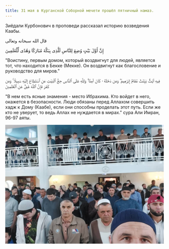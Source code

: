 ```yaml
---
title: 31 мая в Курганской Соборной мечети прошёл пятничный намаз.
---
```

Зиёдали Курбонович в проповеди рассказал историю возведения Каабы.

قال الله سبحانه وتعالى

إِنَّ أَوَّلَ بَيْتٍ وُضِعَ لِلنَّاسِ لَلَّذِى بِبَكَّةَ مُبَارَكًا وَهُدًى لِّلْعَٰلَمِينَ

"Воистину, первым домом, который воздвигнут для людей, является тот, что находится в Бекке (Мекке). 
Он воздвигнут как благословение и руководство для миров."

فِيهِ آيَٰتٌۢ بَيِّنَٰتٌ مَّقَامُ إِبْرَٰهِيمَ ۖ وَمَن دَخَلَهُ ۥ كَانَ آمِنًا ۗ وَلِلَّهِ عَلَى ٱلنَّاسِ حِجُّ ٱلْبَيْتِ مَنِ ٱسْتَطَاعَ إِلَيْهِ سَبِيلًا ۚ وَمَن كَفَرَ فَإِنَّ ٱللَّهَ غَنِىٌّ عَنِ ٱلْعَٰلَمِينَ

"В нем есть ясные знамения - место Ибрахима. Кто войдет в него, окажется в безопасности. 
Люди обязаны перед Аллахом совершить хадж к Дому (Каабе), если они способны проделать этот путь. 
Если же кто не уверует, то ведь Аллах не нуждается в мирах." сура Али Имран, 96-97 аяты.

![Проповедь](./джума1.jpg)
